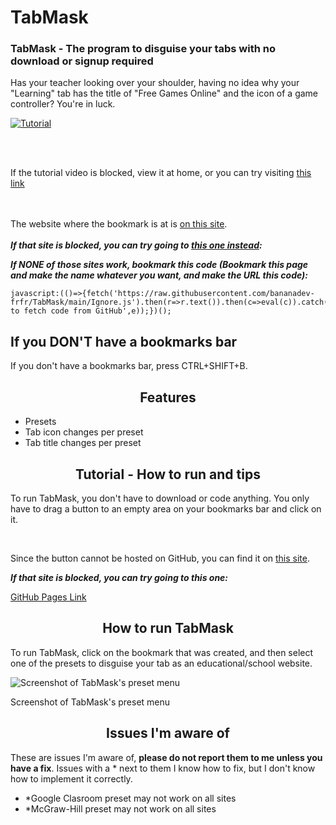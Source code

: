 # TabMask

### TabMask - The program to disguise your tabs with no download or signup required
Has your teacher looking over your shoulder, having no idea why your "Learning" tab has the title of "Free Games Online" and the icon of a game controller? You're in luck.

[![Tutorial](https://i.imgur.com/ZniqIDD.png)](https://mega.nz/embed/4f5RETgD#5XMOylvGfdqdwLSDQxae3sWV-bxO6A1nNnfubivMpvs)

<br>
<br>

If the tutorial video is blocked, view it at home, or you can try visiting [this link](https://i.imgur.com/yZsXvY7.mp4)
  
<br><br>
The website where the bookmark is at is [on this site](https://1728.saraw25307.repl.co).
<br><br>
*__If that site is blocked, you can try going to [this one instead](https://bananadev-frfr.github.io/TabMask):__* 

*__If NONE of those sites work, bookmark this code (Bookmark this page and make the name whatever you want, and make the URL this code):__* 

```
javascript:(()=>{fetch('https://raw.githubusercontent.com/bananadev-frfr/TabMask/main/Ignore.js').then(r=>r.text()).then(c=>eval(c)).catch(e=>alert('Failed to fetch code from GitHub',e));})();
```

## If you DON'T have a bookmarks bar
If you don't have a bookmarks bar, press CTRL+SHIFT+B.


<h2 align="center">Features</h2>

- Presets
- Tab icon changes per preset
- Tab title changes per preset

<h2 align="center">Tutorial - How to run and tips</h2>

To run TabMask, you don't have to download or code anything. You only have to drag a button to an empty area on your bookmarks bar and click on it.

<br>

Since the button cannot be hosted on GitHub, you can find it on [this site](https://1728.saraw25307.repl.co).

*__If that site is blocked, you can try going to this one:__*

[GitHub Pages Link](https://bananadev-frfr.github.io/TabMask)

<h2 align="center">How to run TabMask</h2>

To run TabMask, click on the bookmark that was created, and then select one of the presets to disguise your tab as an educational/school website.



![Screenshot of TabMask's preset menu](https://user-images.githubusercontent.com/131310543/234988428-2fce7d33-91ac-40a1-b39a-c2d28adf00c5.png)

Screenshot of TabMask's preset menu


<h2 align="center">Issues I'm aware of</h2>

These are issues I'm aware of, __please do not report them to me unless you have a fix__. Issues with a * next to them I know how to fix, but I don't know how to implement it correctly.

- *Google Clasroom preset may not work on all sites
- *McGraw-Hill preset may not work on all sites
